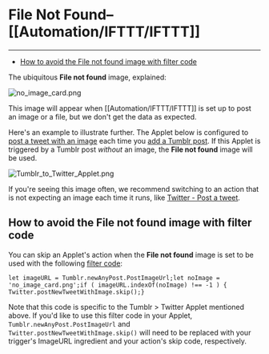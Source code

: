 # File Not Found– [[Automation/IFTTT/IFTTT]]

---


-   [How to avoid the File not found image with filter code](https://help.ifttt.com/hc/en-us/articles/115010361748/#HowtoavoidtheFilenotfoundimagewithfiltercode)

The ubiquitous **File not found** image, explained:

![no_image_card.png](https://help.ifttt.com/hc/article_attachments/360041394694/no_image_card.png)

This image will appear when [[Automation/IFTTT/IFTTT]] is set up to post an image or a file, but we don't get the data as expected.

Here's an example to illustrate further. The Applet below is configured to [post a tweet with an image](https://ifttt.com/twitter/actions/post_new_tweet_with_image) each time you [add a Tumblr post](https://ifttt.com/tumblr/triggers/new_any_post). If this Applet is triggered by a Tumblr post _without_ an image, the **File not found** image will be used. 

![Tumblr_to_Twitter_Applet.png](https://help.ifttt.com/hc/article_attachments/4412083996699/Tumblr_to_Twitter_Applet.png)

If you're seeing this image often, we recommend switching to an action that is not expecting an image each time it runs, like [Twitter - Post a tweet](https://ifttt.com/twitter/actions/post_new_tweet).

## How to avoid the File not found image with filter code

You can skip an Applet's action when the **File not found** image is set to be used with the following [filter code](https://help.ifttt.com/hc/en-us/articles/4406412223771):

```
let imageURL = Tumblr.newAnyPost.PostImageUrl;let noImage = 'no_image_card.png';if ( imageURL.indexOf(noImage) !== -1 ) {     Twitter.postNewTweetWithImage.skip();}
```

Note that this code is specific to the Tumblr > Twitter Applet mentioned above. If you'd like to use this filter code in your Applet, `Tumblr.newAnyPost.PostImageUrl` and `Twitter.postNewTweetWithImage.skip()` will need to be replaced with your trigger's ImageURL ingredient and your action's skip code, respectively.